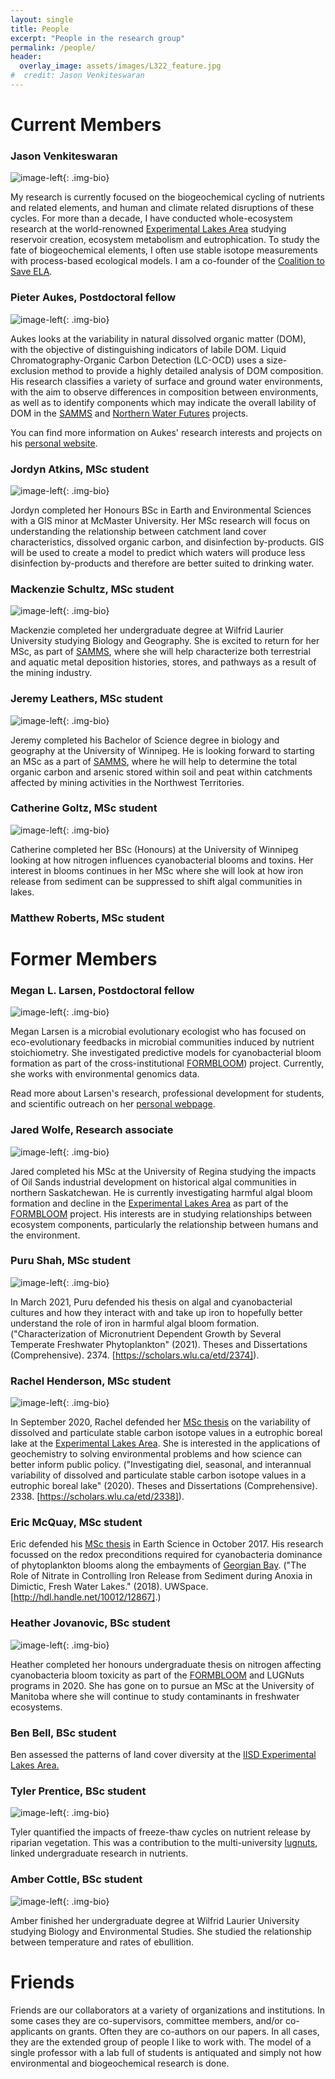 ```yaml
---
layout: single
title: People
excerpt: "People in the research group"
permalink: /people/
header:
  overlay_image: assets/images/L322_feature.jpg
#  credit: Jason Venkiteswaran
---
```


# Current Members

### Jason Venkiteswaran

![image-left](/assets/images/bio-photo.jpg){: .img-bio}

My research is currently focused on the biogeochemical cycling of nutrients and related elements, and human and climate related disruptions of these cycles. For more than a decade,  I have conducted whole-ecosystem research at the world-renowned [Experimental Lakes Area](https://www.iisd.org/ela/) studying reservoir creation, ecosystem metabolism and eutrophication. To study the fate of biogeochemical elements, I often use stable isotope measurements with process-based ecological models. I am a co-founder of the [Coalition to Save ELA](https://saveela.org).

### Pieter Aukes, Postdoctoral fellow

![image-left](/assets/images/pieter_aukes-photo.jpg){: .img-bio}

Aukes looks at the variability in natural dissolved organic matter (DOM), with the objective of distinguishing indicators of labile DOM. Liquid Chromatography-Organic Carbon Detection (LC-OCD) uses a size-exclusion method to provide a highly detailed analysis of DOM composition. His research classifies a variety of surface and ground water environments, with the aim to observe differences in composition between environments, as well as to identify components which may indicate the overall lability of DOM in the [SAMMS](http://samms.ca) and [Northern Water Futures](https://researchcentres.wlu.ca/northern-water-futures/index.html) projects.

You can find more information on Aukes' research interests and projects on his [personal website](https://www.pieteraukes.ca).

### Jordyn Atkins, MSc student

![image-left](/assets/images/jordyn_atkins-photo.jpg){: .img-bio}

Jordyn completed her Honours BSc in Earth and Environmental Sciences with a GIS minor at McMaster University. Her MSc research will focus on understanding the relationship between catchment land cover characteristics, dissolved organic carbon, and disinfection by-products. GIS will be used to create a model to predict which waters will produce less disinfection by-products and therefore are better suited to drinking water.

### Mackenzie Schultz, MSc student

![image-left](/assets/images/mackenzie_schultz-photo.jpg){: .img-bio}

Mackenzie completed her undergraduate degree at Wilfrid Laurier University studying Biology and Geography. She is excited to return for her MSc, as part of [SAMMS](http://samms.ca), where she will help characterize both terrestrial and aquatic metal deposition histories, stores, and pathways as a result of the mining industry.

### Jeremy Leathers, MSc student

![image-left](/assets/images/jeremy_leathers-photo.jpg){: .img-bio}

Jeremy completed his Bachelor of Science degree in biology and geography at the University of Winnipeg.  He is looking forward to starting an MSc as a part of [SAMMS](http://samms.ca), where he will help to determine the total organic carbon and arsenic stored within soil and peat within catchments affected by mining activities in the Northwest Territories.

### Catherine Goltz, MSc student

![image-left](/assets/images/catherine_goltz-photo.jpg){: .img-bio}

Catherine completed her BSc (Honours) at the University of Winnipeg looking at how nitrogen influences cyanobacterial blooms and toxins. Her interest in blooms continues in her MSc where she will look at how iron release from sediment can be suppressed to shift algal communities in lakes.

### Matthew Roberts, MSc student

# Former Members

### Megan L. Larsen, Postdoctoral fellow

![image-left](/assets/images/megan_larsen-photo.jpg){: .img-bio}

Megan Larsen is a microbial evolutionary ecologist who has focused on eco-evolutionary feedbacks in microbial communities induced by nutrient stoichiometry. She investigated predictive models for cyanobacterial bloom formation as part of the cross-institutional [FORMBLOOM](https://gwf.usask.ca/formbloom/)) project. Currently, she works with environmental genomics data.

Read more about Larsen's research, professional development for students, and scientific outreach on her [personal webpage](https://meganllarsen.wordpress.com).

### Jared Wolfe, Research associate

![image-left](/assets/images/jared_wolfe-photo.jpg){: .img-bio}

Jared completed his MSc at the University of Regina studying the impacts of Oil Sands industrial development on historical algal communities in northern Saskatchewan. He is currently investigating harmful algal bloom formation and decline in the [Experimental Lakes Area](https://www.iisd.org/ela/) as part of the [FORMBLOOM](https://gwf.usask.ca/formbloom/) project. His interests are in studying relationships between ecosystem components, particularly the relationship between humans and the environment.

### Puru Shah, MSc student

![image-left](/assets/images/puru_shah-photo.jpg){: .img-bio} 

In March 2021, Puru defended his thesis on algal and cyanobacterial cultures and how they interact with and take up iron to hopefully better understand the role of iron in harmful algal bloom formation. ("Characterization of Micronutrient Dependent Growth by Several Temperate Freshwater Phytoplankton" (2021). Theses and Dissertations (Comprehensive). 2374. [https://scholars.wlu.ca/etd/2374]).

### Rachel Henderson, MSc student

![image-left](/assets/images/rachel_henderson-photo.jpg){: .img-bio}

In September 2020, Rachel defended her [MSc thesis](https://scholars.wlu.ca/etd/2338) on the variability of dissolved and particulate stable carbon isotope values in a eutrophic boreal lake at the [Experimental Lakes Area](https://www.iisd.org/ela/). She is interested in the applications of geochemistry to solving environmental problems and how science can better inform public policy. ("Investigating diel, seasonal, and interannual variability of dissolved and particulate stable carbon isotope values in a eutrophic boreal lake" (2020). Theses and Dissertations (Comprehensive). 2338. [https://scholars.wlu.ca/etd/2338]).

### Eric McQuay, MSc student

Eric defended his [MSc thesis](http://hdl.handle.net/10012/12867) in Earth Science in October 2017. His research focussed on the redox preconditions required for cyanobacteria dominance of phytoplankton blooms along the embayments of [Georgian Bay](https://doi.org/10.1139/cjfas-2016-0377). ("The Role of Nitrate in Controlling Iron Release from Sediment during Anoxia in Dimictic, Fresh Water Lakes." (2018). UWSpace. [http://hdl.handle.net/10012/12867].)

### Heather Jovanovic, BSc student

![image-left](/assets/images/heather_jovanovic-photo.jpg){: .img-bio}

Heather completed her honours undergraduate thesis on nitrogen affecting cyanobacteria bloom toxicity as part of the [FORMBLOOM](https://gwf.usask.ca/formbloom/) and LUGNuts programs in 2020. She has gone on to pursue an MSc at the University of Manitoba where she will continue to study contaminants in freshwater ecosystems.

### Ben Bell, BSc student

Ben assessed the patterns of land cover diversity at the [IISD Experimental Lakes Area.](https://www.iisd.org/ela/)

### Tyler Prentice, BSc student

![image-left](/assets/images/tyler_prentice-photo.jpg){: .img-bio} 

Tyler quantified the impacts of freeze-thaw cycles on nutrient release by riparian vegetation. This was a contribution to the multi-university [lugnuts](https://biogeochem.github.io/lugnuts/), linked undergraduate research in nutrients.

### Amber Cottle, BSc student

![image-left](/assets/images/amber_cottle-photo.jpg){: .img-bio}

Amber finished her undergraduate degree at Wilfrid Laurier University studying Biology and Environmental Studies. She studied the relationship between temperature and rates of ebullition.

# Friends

Friends are our collaborators at a variety of organizations and institutions. In some cases they are co-supervisors, committee members, and/or co-applicants on grants. Often they are co-authors on our papers. In all cases, they are the extended group of people I like to work with. The model of a single professor with a lab full of students is antiquated and simply not how environmental and biogeochemical research is done. <!-- In alphatical order: Helen Baulch, Nora Casson, Raoul Couture, Scott Higgins, Lewis Molot, Josh Neufeld, Rebecca North, Michael Paterson, Sherry Schiff, and Colin Whitfield. -->
